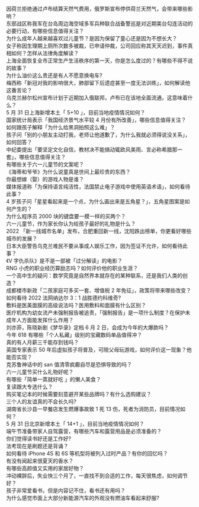 因荷兰拒绝通过卢布结算天然气费用，俄罗斯宣布停供荷兰天然气，会带来哪些影响？  
东部战区称我军在台岛周边海空域多军兵种联合战备警巡是对近期美台勾连活动的必要行动，有哪些信息值得关注？  
为什么成年人越来越喜欢过儿童节？是因为保留了童心还是因为不想长大？  
女子称因生理期上厕所次数多被裁，已申请仲裁，公司回应称其天天迟到，事件真相如何？怎样从法律角度解读？  
上海全面恢复全市正常生产生活秩序的第一天，你是怎么度过的？有哪些不得不说的故事？  
为什么油价这么贵还是有人不愿意换电车?  
梅西称「新冠对我的影响很大，肺部留下后遗症甚至一度无法训练」，如何解读他这番言论？  
乌克兰赫尔松州宣布计划于近期加入俄联邦，卢布已在该地全面流通，这意味着什么？  
5 月 31 日上海新增本土「 5+10 」，目前当地疫情情况如何？  
国家统计局表示「我国经济景气水平较 4 月份有所改善」，哪些信息值得关注？  
如何跟孩子解释「为什么给黑洞拍照这么难」？  
孩子问「别的小朋友主动打我，老师让他道歉了，为什么我就必须得说没关系」，如何回答？  
中纪委提出「要坚定文化自信，教材决不能搞动辄欧风美雨、言必称希腊那一套」，哪些信息值得关注？  
有哪些关于六一儿童节的文案呢？  
《海蒂和爷爷》为什么说童真是世间上最珍贵的东西？  
你最想嫁（娶）的游戏人物是谁？  
媒体报道称「为保持语言纯洁性，法国禁止电子游戏中使用英语术语」，如何看待此事？  
4 岁孩子问「星星看起来是一个点，为什么画出来是五角星？」，五角星图案是如何产生的？  
为什么程序员 2000 块的键盘要一模一样的买两个？  
六一儿童节，作为家长你认为给孩子最好的礼物是什么？  
2022 「新一线城市名单」发布，合肥重回新一线，沈阳跌出榜单，你更看好哪些城市的发展？  
日本大臣警告乌克兰难民不要从事成人娱乐工作，因为签证不允许，如何看待此事？  
《V 字仇杀队》是不是一部被「过分解读」的电影？  
RNG 小虎的职业经历算励志吗？如何评价他的职业生涯？  
一个高中生的疑问：数学究竟是自然界本就存在的某种联系，还是我们人类的创造？  
成都楼市新政「二孩家庭可多买一套、增值税 2 年免征」，政策将带来哪些改变？  
如何看待 2022 法网纳达尔 3：1 战胜德约科维奇?  
敷料是医美面膜的高级说法吗？医用敷料和面膜有什么区别？  
医疗机构为幼女流产未强制报告被追责，「强制报告」是一项什么制度？在保护未成年人方面能发挥什么作用？  
刘亦菲，陈晓新剧《梦华录》定档 6 月 2 日，会成为今年的大爆款吗？  
今年 618 有哪些「个人私藏」级别的宝藏数码单品值得冲？  
真的有人月薪三千能存到钱吗？  
英国专家表示 50 年后虚拟孩子将普及，可陪父母玩游戏，如何评价这一现象？他能否实现？  
克苏鲁神话中的 san 值清零疯癫自尽是恐惧导致的吗？  
六一儿童节买什么礼物好呢？  
有哪些「简单一蒸就好吃 」的懒人美食？  
复读跟大专选什么？  
购买笔记本的时候需要刻意避开某些品牌吗？有什么选购建议？  
三个人的友谊真的不会长久吗?  
湖南省长沙县一早餐店发生燃爆事故致 1 死 13 伤，死者为消防员，目前情况如何？  
5 月 31 日北京新增本土「 14+1 」，目前当地疫情情况如何？  
端午节准备带家人自驾露营，有哪些汽车和露营用品是必须准备的？  
你们觉得读书好还是工作好?  
法考现在是刷题还是背诵？  
如何看待 iPhone 4S 和 6S 等机型将被列入过时产品？有你的回忆吗？  
有没有闻起来很夏天的香水？  
有哪些高颜值又实用的家居好物？  
冲动裸辞后，失业快三个月了，一直找不到合适的工作，每天很焦虑，如何调节好？  
孩子非常爱看书，但是内容记不住，看书还有用吗？  
为什么感觉市面上大部分新能源汽车的外观没有燃油车看起来舒服?  
